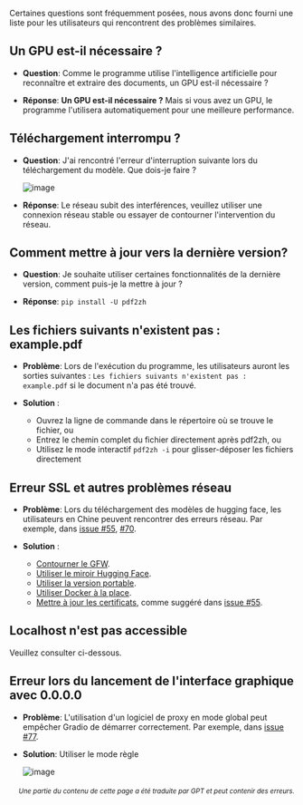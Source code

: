 Certaines questions sont fréquemment posées, nous avons donc fourni une liste pour les utilisateurs qui rencontrent des problèmes similaires.

## Un GPU est-il nécessaire ?
- **Question**:
Comme le programme utilise l'intelligence artificielle pour reconnaître et extraire des documents, un GPU est-il nécessaire ?

- **Réponse**:
**Un GPU est-il nécessaire ?** Mais si vous avez un GPU, le programme l'utilisera automatiquement pour une meilleure performance.

## Téléchargement interrompu ?
- **Question**:
J'ai rencontré l'erreur d'interruption suivante lors du téléchargement du modèle. Que dois-je faire ?

  ![image](https://github.com/user-attachments/assets/3c4eed44-3d9b-4e2f-a224-a58edca718c2)

- **Réponse**:
Le réseau subit des interférences, veuillez utiliser une connexion réseau stable ou essayer de contourner l'intervention du réseau.

## Comment mettre à jour vers la dernière version?
- **Question**:
Je souhaite utiliser certaines fonctionnalités de la dernière version, comment puis-je la mettre à jour ?

- **Réponse**:
`pip install -U pdf2zh`


## Les fichiers suivants n'existent pas : example.pdf
- **Problème**:
Lors de l'exécution du programme, les utilisateurs auront les sorties suivantes : `Les fichiers suivants n'existent pas : example.pdf` si le document n'a pas été trouvé.

- **Solution** :
  - Ouvrez la ligne de commande dans le répertoire où se trouve le fichier, ou
  - Entrez le chemin complet du fichier directement après pdf2zh, ou
  - Utilisez le mode interactif `pdf2zh -i` pour glisser-déposer les fichiers directement


## Erreur SSL et autres problèmes réseau
- **Problème**:
Lors du téléchargement des modèles de hugging face, les utilisateurs en Chine peuvent rencontrer des erreurs réseau. Par exemple, dans [issue #55](https://github.com/PDFMathTranslate/PDFMathTranslate-next/issues/55), [#70](https://github.com/PDFMathTranslate/PDFMathTranslate-next/issues/70).

- **Solution** :
  - [Contourner le GFW](https://github.com/clash-verge-rev/clash-verge-rev).
  - [Utiliser le miroir Hugging Face](https://hf-mirror.com/).
  - [Utiliser la version portable](https://github.com/PDFMathTranslate/PDFMathTranslate-next?tab=readme-ov-file#method-ii-portable).
  - [Utiliser Docker à la place](https://github.com/PDFMathTranslate/PDFMathTranslate-next#docker).
  - [Mettre à jour les certificats](https://stackoverflow.com/questions/51925384/unable-to-get-local-issuer-certificate-when-using-requests), comme suggéré dans [issue #55](https://github.com/PDFMathTranslate/PDFMathTranslate-next/issues/55).

## Localhost n'est pas accessible
Veuillez consulter ci-dessous.

## Erreur lors du lancement de l'interface graphique avec 0.0.0.0
- **Problème**:
L'utilisation d'un logiciel de proxy en mode global peut empêcher Gradio de démarrer correctement. Par exemple, dans [issue #77](https://github.com/PDFMathTranslate/PDFMathTranslate-next/issues/77).

- **Solution**:
Utiliser le mode règle

  ![image](https://github.com/user-attachments/assets/b1f2b16a-eb6a-4c03-995c-332ef1d82c96)

<div align="right"> 
<h6><small>Une partie du contenu de cette page a été traduite par GPT et peut contenir des erreurs.</small></h6>